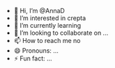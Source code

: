 - 👋 Hi, I’m @AnnaD
- 👀 I’m interested in crepta
- 🌱 I’m currently learning 
- 💞️ I’m looking to collaborate on ...
- 📫 How to reach me no
- 😄 Pronouns: ...
- ⚡ Fun fact: ...

<!---
s983014/s983014 is a ✨ special ✨ repository because its `README.md` (this file) appears on your GitHub profile.
You can click the Preview link to take a look at your changes.
--->
